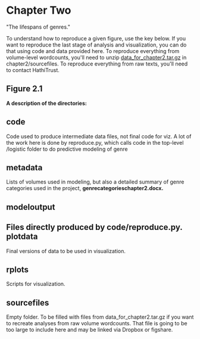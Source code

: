 Chapter Two
===========

"The lifespans of genres."

To understand how to reproduce a given figure, use the key below. If you want to reproduce the last stage of analysis and visualization, you can do that using code and data provided here. To reproduce everything from volume-level wordcounts, you'll need to unzip [data_for_chapter2.tar.gz](https://www.dropbox.com/s/7oxgti8nofoaiub/data_for_chapter2.tar.gz?dl=0) in chapter2/sourcefiles. To reproduce everything from raw texts, you'll need to contact HathiTrust.

Figure 2.1
----------

**A description of the directories:**

code
----
Code used to produce intermediate data files, not final code for viz. A lot of the work here is done by reproduce.py, which calls code in the top-level /logistic folder to do predictive modeling of genre


metadata
--------
Lists of volumes used in modeling, but also a detailed summary of genre categories used in the project, **genrecategorieschapter2.docx.**

modeloutput
----------
Files directly produced by code/reproduce.py.
plotdata
--------
Final versions of data to be used in visualization.

rplots
------
Scripts for visualization.

sourcefiles
-----------
Empty folder. To be filled with files from data_for_chapter2.tar.gz if you want to recreate analyses from raw volume wordcounts. That file is going to be too large to include here and may be linked via Dropbox or figshare.
